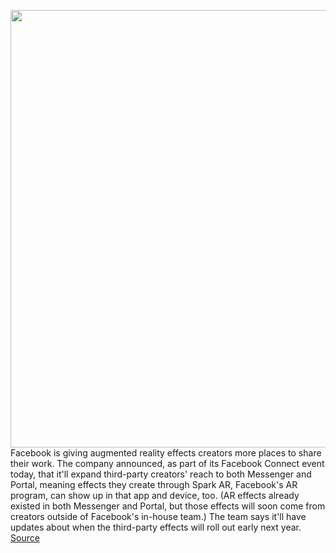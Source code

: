 <img src='https://cdn.vox-cdn.com/thumbor/qN-dmyvh72dP9YvxV-IzAPCk6Io=/0x0:3868x2176/1200x800/filters:focal(1625x779:2243x1397)/cdn.vox-cdn.com/uploads/chorus_image/image/67416965/Messenger_Custom_Backgrounds.0.jpg' width='700px' /><br/>
Facebook is giving augmented reality effects creators more places to share their work. The company announced, as part of its Facebook Connect event today, that it'll expand third-party creators' reach to both Messenger and Portal, meaning effects they create through Spark AR, Facebook's AR program, can show up in that app and device, too. (AR effects already existed in both Messenger and Portal, but those effects will soon come from creators outside of Facebook's in-house team.) The team says it'll have updates about when the third-party effects will roll out early next year.
<a href='https://www.theverge.com/2020/9/16/21438403/facebook-spark-creator-ar-effects-messenger-portal'> Source <a/>